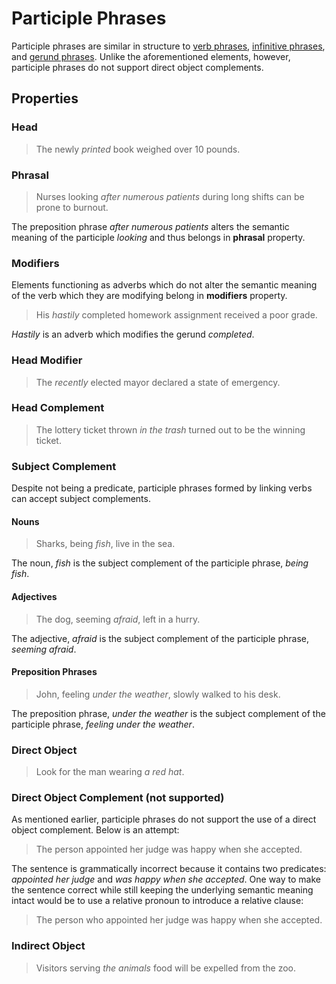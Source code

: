 # Participle Phrases
<!-- +elementInfo -->
<!-- !participlePhrase -->
Participle phrases are similar in structure to [verb phrases](verb-phrase), [infinitive phrases](infinitive-phrase), and [gerund phrases](gerund-phrase). Unlike the aforementioned elements, however, participle phrases do not support direct object complements.
<!-- !participlePhrase -->

## Properties
<!-- +propertySummary -->

### Head
> The newly *printed* book weighed over 10 pounds.

### Phrasal
> Nurses looking *after numerous patients* during long shifts can be prone to burnout.
<!-- .caption -->
The preposition phrase *after numerous patients* alters the semantic meaning of the participle *looking* and thus belongs in **phrasal** property.

### Modifiers
Elements functioning as adverbs which do not alter the semantic meaning of the verb which they are modifying belong in **modifiers** property.

> His *hastily* completed homework assignment received a poor grade.
<!-- .caption -->
*Hastily* is an adverb which modifies the gerund *completed*.

### Head Modifier
> The *recently* elected mayor declared a state of emergency.

### Head Complement
> The lottery ticket thrown *in the trash* turned out to be the winning ticket.

### Subject Complement
Despite not being a predicate, participle phrases formed by linking verbs can accept subject complements.

#### Nouns
> Sharks, being *fish*, live in the sea.
<!-- .caption -->
The noun, *fish* is the subject complement of the participle phrase, *being fish*.

#### Adjectives
> The dog, seeming *afraid*, left in a hurry.
<!-- .caption -->
The adjective, *afraid* is the subject complement of the participle phrase, *seeming afraid*.

#### Preposition Phrases
> John, feeling *under the weather*, slowly walked to his desk.
<!-- .caption -->
The preposition phrase, *under the weather* is the subject complement of the participle phrase, *feeling under the weather*.

### Direct Object
> Look for the man wearing *a red hat*.

### Direct Object Complement (not supported)
As mentioned earlier, participle phrases do not support the use of a direct object complement. Below is an attempt:
> The person appointed her judge was happy when she accepted.

The sentence is grammatically incorrect because it contains two predicates: *appointed her judge* and *was happy when she accepted*. One way to make the sentence correct while still keeping the underlying semantic meaning intact would be to use a relative pronoun to introduce a relative clause:
> The person who appointed her judge was happy when she accepted.

### Indirect Object
> Visitors serving *the animals* food will be expelled from the zoo.